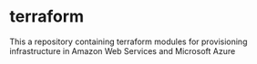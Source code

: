 # terraform
This a repository containing terraform modules for provisioning infrastructure in Amazon Web Services and Microsoft Azure
